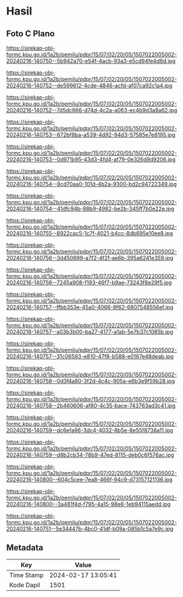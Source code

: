 # Hasil

## Foto C Plano

https://sirekap-obj-formc.kpu.go.id/1a2b/pemilu/pdpr/15/07/02/20/05/1507022005002-20240216-140750--5b942a70-e54f-4acb-93a3-e5cd94fe4d8d.jpg

https://sirekap-obj-formc.kpu.go.id/1a2b/pemilu/pdpr/15/07/02/20/05/1507022005002-20240216-140752--de599612-4cde-4846-acfd-af07ca92c1a4.jpg

https://sirekap-obj-formc.kpu.go.id/1a2b/pemilu/pdpr/15/07/02/20/05/1507022005002-20240216-140752--7d5dc866-d74d-4c2a-a063-ec4b9d3a8a62.jpg

https://sirekap-obj-formc.kpu.go.id/1a2b/pemilu/pdpr/15/07/02/20/05/1507022005002-20240216-140753--872bf8ba-a539-4d92-94d3-57585e7e8195.jpg

https://sirekap-obj-formc.kpu.go.id/1a2b/pemilu/pdpr/15/07/02/20/05/1507022005002-20240216-140753--0d971b95-43d3-4fd4-af79-0e326d9d9206.jpg

https://sirekap-obj-formc.kpu.go.id/1a2b/pemilu/pdpr/15/07/02/20/05/1507022005002-20240216-140754--8cd70aa0-101d-4b2a-9300-bd2c94722349.jpg

https://sirekap-obj-formc.kpu.go.id/1a2b/pemilu/pdpr/15/07/02/20/05/1507022005002-20240216-140754--41dfc94b-88b9-4982-be2b-345ff7b0e22e.jpg

https://sirekap-obj-formc.kpu.go.id/1a2b/pemilu/pdpr/15/07/02/20/05/1507022005002-20240216-140755--8922cac5-1c7f-4021-b4cc-8db695e10ee8.jpg

https://sirekap-obj-formc.kpu.go.id/1a2b/pemilu/pdpr/15/07/02/20/05/1507022005002-20240216-140756--3d450899-a7f2-4f2f-ae6b-395a6241e359.jpg

https://sirekap-obj-formc.kpu.go.id/1a2b/pemilu/pdpr/15/07/02/20/05/1507022005002-20240216-140756--7245a908-f193-46f7-b9ae-73243f8e29f5.jpg

https://sirekap-obj-formc.kpu.go.id/1a2b/pemilu/pdpr/15/07/02/20/05/1507022005002-20240216-140757--ffbb353e-45a0-4066-8f62-6807548556ef.jpg

https://sirekap-obj-formc.kpu.go.id/1a2b/pemilu/pdpr/15/07/02/20/05/1507022005002-20240216-140757--a03b3b00-ba27-4177-a1ab-5e7b37c1085b.jpg

https://sirekap-obj-formc.kpu.go.id/1a2b/pemilu/pdpr/15/07/02/20/05/1507022005002-20240216-140757--31c06593-e810-47f8-b588-e0167e48deab.jpg

https://sirekap-obj-formc.kpu.go.id/1a2b/pemilu/pdpr/15/07/02/20/05/1507022005002-20240216-140758--0d3f4a80-3f2d-4c4c-905a-e6b3e9f59b28.jpg

https://sirekap-obj-formc.kpu.go.id/1a2b/pemilu/pdpr/15/07/02/20/05/1507022005002-20240216-140758--2b460606-af80-4c35-bace-743763ad3c41.jpg

https://sirekap-obj-formc.kpu.go.id/1a2b/pemilu/pdpr/15/07/02/20/05/1507022005002-20240216-140759--dc6efa96-3dc4-4032-8b5e-8e55f8738a11.jpg

https://sirekap-obj-formc.kpu.go.id/1a2b/pemilu/pdpr/15/07/02/20/05/1507022005002-20240216-140759--d8b2cb34-78b9-47ed-8115-deb0c6f576ac.jpg

https://sirekap-obj-formc.kpu.go.id/1a2b/pemilu/pdpr/15/07/02/20/05/1507022005002-20240216-140800--604c5cee-7ea8-466f-94c9-d73157121136.jpg

https://sirekap-obj-formc.kpu.go.id/1a2b/pemilu/pdpr/15/07/02/20/05/1507022005002-20240216-140800--3a481f4d-f795-4a15-98e6-1eb94115aedd.jpg

https://sirekap-obj-formc.kpu.go.id/1a2b/pemilu/pdpr/15/07/02/20/05/1507022005002-20240216-140751--5e34447b-4bc0-41df-b09a-085b1c5a7e9c.jpg


## Metadata

| Key        | Value               |
| ---------- | ------------------- |
| Time Stamp | 2024-02-17 13:05:41 |
| Kode Dapil | 1501                |



